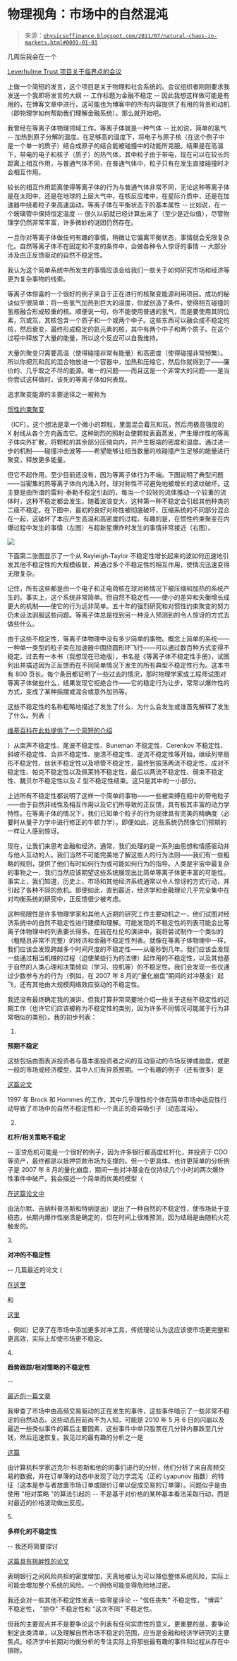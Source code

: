 <!--yml

分类：未分类

日期：2024-05-18 07:07:21

-->

# 物理视角：市场中的自然混沌

> 来源：[`physicsoffinance.blogspot.com/2011/07/natural-chaos-in-markets.html#0001-01-01`](http://physicsoffinance.blogspot.com/2011/07/natural-chaos-in-markets.html#0001-01-01)

几周后我会在一个

[Leverhulme Trust 项目关于临界点的会议](http://tippingpointsproject.org/introduction/)

上做一个简短的发言，这个项目是关于物理和社会系统的。会议组织者刚刚要求我发送一个我即将发言的大纲 -- 工作标题为金融不稳定 -- 因此我想这样做可能是有用的，在博客文章中进行，这可能也为博客中的所有内容提供了有用的背景和动机（即物理学如何帮助我们理解金融系统）。那么就开始吧。

我曾经在等离子体物理领域工作。等离子体就是一种气体 -- 比如说，简单的氢气 -- 加热到原子分解的温度。在足够高的温度下，将电子与原子核（在这个例子中是一个单一的质子）结合成原子的结合能被碰撞中的动能所克服。结果是在高温下，带电的电子和核子（质子）的热气体，其中粒子由于带电，现在可以在较长的距离上相互作用，与普通气体不同，在普通气体中，粒子只有在发生直接碰撞时才会相互作用。

较长的相互作用距离使得等离子体的行为与普通气体非常不同，无论这种等离子体是在太阳中，还是在地球的上层大气中，在核反应堆中，在星际介质中，还是在加速器中绕着粒子束高速运动。等离子体在平衡状态下的基本属性 -- 比如说，在一个玻璃管中保持恒定温度 -- 很久以前就已经计算出来了（至少是近似值），尽管物理学仍然非常丰富，许多微妙的谜团仍然存在。

一旦你对等离子体做任何有趣的事情，稍微让它偏离平衡状态，事情就会无限复杂化。自然等离子体不在固定和不变的条件中，会做各种令人惊讶的事情 -- 大部分涉及由正反馈驱动的自然不稳定性。

我认为这个简单系统中所发生的事情应该会给我们一些关于如何研究市场和经济等更为复杂事物的线索。

等离子体惊喜的一个很好的例子来自于正在进行的核聚变能源利用项目。成功的秘诀似乎很简单：将一些氢气加热到巨大的温度，你就创造了条件，使得相互碰撞的氢核融合形成较重的核。顺便说一句，你不能使用普通的氢气，而是要使用其同位素，氘或氚，其核包含一个质子和一个或两个中子。这些东西可以融合成不稳定的核，然后衰变，最终形成稳定的氦元素的核，其中有两个中子和两个质子。在这个过程中释放了大量的能量，所以这个反应可以自我维持。

大量的聚变只需要高温（使得碰撞非常有能量）和高密度（使得碰撞非常频繁）。所以你把氘和氚的混合物放进一个容器中，加热和压缩它，然后你就得到了——廉价的、几乎取之不尽的能源。唯一的问题——而且这是一个非常大的问题——是当你尝试这样做时，该死的等离子体如何表现。

追求聚变能源的主要途径之一被称为

[惯性约束聚变](http://en.wikipedia.org/wiki/Inertial_confinement_fusion)

（ICF）。这个想法是拿一个微小的颗粒，里面混合着氘和氚，然后用极高强度的 X 射线从各个方向轰击它。这种剧烈的照射会使颗粒表面蒸发，产生爆炸性的等离子体向外扩散，将颗粒的其余部分压缩向内，并产生极端的密度和温度。通过进一步的机制——碰撞冲击波等——希望能够让相当数量的核碰撞产生足够的能量进行聚变，释放更多能量。

但它不起作用，至少目前还没有，因为等离子体行为不端。下图说明了典型问题——当密集的热等离子体向内涌入时，球对称性不可避免地被增长的波纹破坏。这主要是由所谓的雷利-泰勒不稳定引起的，每当一个较轻的流体推动一个较重的流体时，这种不稳定都会发生。随着波浪变大，这种第一种不稳定会引起其他种类的二级不稳定。在下图中，最初的良好对称性被彻底破坏，压缩系统的不同部分混合在一起，这破坏了本应产生高温和高密度的过程。有趣的是，在惯性约束聚变在内爆过程中发生的事情（左图）与超新星爆炸时发生的事情非常接近（右图）。

![](https://blogger.googleusercontent.com/img/b/R29vZ2xl/AVvXsEheyIs2ZzCR0Zje5VWWqWYE_aoIfOgM3BgC4Eulrhx5-l_nCPvk29_MT-GGQYlb2W3F5McUHDSS4T8l1H6YkvYzW45eribnoCyiJNeXH_g9dosyPUPu67w4Lfa0-EWcGJ8_7_vyfBhsf9W2/s1600/richtmeyer_meshkov.gif)

下面第二张图显示了一个从 Rayleigh-Taylor 不稳定性增长起来的波如何迅速地引发其他不稳定性的大规模级联，并通过多个不稳定性的相互作用，使情况迅速变得无限复杂。

记住，所有这些都是由一个电子和正电荷核在球对称情况下被压缩和加热的系统产生的。事实上，这个系统非常简单。但自然不稳定性——使小的差异和失衡增长成更大的机制——使它的行为远非简单。五十年的强烈研究和对惯性约束聚变的努力仍未设法驯服这些问题。等离子体总是找到另一种没人预测到的令人惊讶的方式去做些什么。

由于这些不稳定性，等离子体物理中没有多少简单的事物。概念上简单的系统——一种单一类型的粒子束在加速器中围绕圆形环飞行——可以通过数百种方式变得不稳定。过去有一本书（我想现在已绝版），书名是《等离子体不稳定性手册》，试图列出并描述因为正反馈而在不同简单情况下发生的所有典型不稳定性行为。这本书有 800 页长。每个条目都证明了一些过去的情况，那时物理学家或工程师试图对等离子体做些什么，结果发现它拒绝合作——它的稳定行为让步，常常以爆炸性的方式，变成了某种摇摆或混合或意外加热等。

这些不稳定性的名称粗略地描述了发生了什么、为什么会发生或谁首先解释了发生了什么。列表（

[维基百科在此处提供了一个简短的介绍](http://en.wikipedia.org/wiki/Plasma_stability#Plasma_instabilities)

）从束声不稳定性、尾波不稳定性、Buneman 不稳定性、Cerenkov 不稳定性、斜坡不稳定性、合并不稳定性、崩溃不稳定性、逆流不稳定性等开始，继续列举扇形不稳定性、丝状不稳定性以及喷管不稳定性，最终到振荡两流不稳定性、成对不稳定性、帕克不稳定性以及佩莱特不稳定性，最后以两流不稳定性、弱束不稳定性、魏贝尔不稳定性以及 Z 型不稳定性结束。这只是其中的一小部分。

上述所有不稳定性都说明了这样一个简单的事物——一些被束缚在瓶中的带电粒子——由于自然非线性及相互作用以及它们所导致的正反馈，具有极其丰富的动力学特性。在等离子体的情况下，我们已知单个粒子的行为规律具有完美的精确度（必要时从量子力学中进行修正的牛顿力学）。即便如此，这些系统仍然像它们预期的一样让人感到惊讶。

现在，让我们来思考金融和经济。通常，我们处理的是一系列由思想和情感驱动并与他人互动的人。我们当然不可能完美地了解这些人的行为法则——我们有一些粗略的规则，提供了他们有时如何行为或可能如何行为的指导。人类是宇宙中最复杂的事物之一，我们当然应该期望这些系统展现出比简单等离子体更丰富的可能性。事实上，我们知道，历史上，市场和其他经济系统通常以令人惊讶的方式行动，并引起了各种不同的危机。即便如此，直到最近，经济学和金融理论几乎完全集中在对均衡系统的研究中，正反馈很少被考虑。

这种局限性是许多物理学家和其他人近期的研究工作主要动机之一，他们试图对经济系统中的自然不稳定性进行建模和理解。可能发现的不稳定性的列表可能会比等离子体物理中的列表要长得多。在我在杜伦的演讲中，我将尝试制作一个类似的（粗糙且非常不完整）的经济和金融不稳定性列表。就像在等离子体物理中一样，我们应该会发现跨越多个时间尺度的不稳定性——从毫秒到几年。我们应该会发现一些通过相当机械的过程（迫使某些行为的法律）起作用的不稳定性，以及其他基于自然的人类心理和决策倾向（学习、投机等）的不稳定性。我们会发现一些仅通过少数参与方的行为（例如，在 2007 年 8 月的“量化崩盘”期间的对冲基金）起飞，还有其他由大规模网络效应驱动的不稳定性。

我还没有最终确定我的演讲，但我打算非常简要地介绍一些关于这些不稳定性的近期工作（也许它们应该被称为不稳定性的类别，因为许多不同情况可能属于行为非常相似的类别）。我的初步列表：

1.

**预期不稳定**

这些包括由图表派投资者与基本面投资者之间的互动驱动的市场反弹或崩盘，或更一般的市场或经济模型，其中人们有异质预期。一个有趣的例子（还有很多）是

[这篇论文](http://www.ssc.wisc.edu/%7Ewbrock/rp457a.pdf)

1997 年 Brock 和 Hommes 的工作，其中几乎理性的个体在简单市场中适应性行动导致了市场中的自然不稳定性和一个真正的奇异吸引子（动态混沌）。

2.

**杠杆/相关策略不稳定**

-- 亚贷危机可能是一个很好的例子，因为许多银行都高度杠杆化，并投资于 CDO 等资产，最终都是以抵押贷款市场为支撑的。但一个更具体、也许更简单的分析例子是 2007 年 8 月的量化崩盘，期间一些对冲基金在仅持续几个小时的两次爆炸性事件中破产。我会描述一个简单而优美的模型（

[在这篇论文中](http://arxiv.org/pdf/0908.1555)

由法尔默、吉纳科普洛斯和特纳提出）提出了一种自然的不稳定性，使市场处于亚稳态，长期内爆炸性崩溃是确定的，但在时间上很难预测，因为结局是由随机火花触发的。

3\.

**对冲的不稳定性**

-- 几篇最近的论文 (

[在这里](http://papers.ssrn.com/sol3/papers.cfm?abstract_id=933043)

和

[这里](http://arxiv.org/pdf/1004.5014)

，例如）记录了在市场中添加更多对冲工具，传统理论认为这应该使市场更完整和更高效，实际上却使市场更不稳定。

4\.

**趋势跟踪/相对策略的不稳定性**

--

[最近的一篇文章](http://physicsoffinance.blogspot.com/2011/06/millisecond-mayhem.html)

我审查了市场中由高频交易驱动的正在发生的事件，这些事件暗示了一些非常不稳定的自然动态。这些动态目前尚不为人知，可能是 2010 年 5 月 6 日的闪崩以及最近一些类似事件的幕后主要因素，这些事件中单只股票在几分钟内暴跌至几分钱，然后迅速恢复。我见过的最有趣的分析之一是

[这篇](http://www.cis.upenn.edu/%7Emkearns/papers/limstab.pdf)

由计算机科学家迈克尔·科恩斯和他的同事们进行的分析，他们分析了来自高频交易的数据，并在订单簿的动态中发现了动力学混沌（正的 Lyapunov 指数）的特征（这本是参与者放置市场订单或限价订单以促成交易的订单簿）。问题似乎是由使用 "相对策略 "的算法引起的 -- 不是基于对价格的某种基本看法采取行动，而是对最近的价格波动做出反应。

5\.

**多样化的不稳定性**

-- 我还将简要探讨

[这篇具有挑衅性的论文](http://ideas.repec.org/p/nbr/nberwo/15611.html)

表明银行之间风险共担的密度增加，天真地被认为可以降低整体系统风险，实际上可能会增加整个系统的风险。一个网络可能变得危险地过密。

我还会对一些其他不稳定性发表一些零星评论 -- "信任丧失" 不稳定性， "博弈" 不稳定性， "掠夺" 不稳定性和 "这次不同" 不稳定性。

但我的主要观点并不是要争论这个列表有任何实质性的意义。更重要的是，要争论制定此类清单，以及理解自然市场不稳定的范围，应当是金融和经济学研究的主要焦点。经济学中长期对均衡分析的专注实际上将那些最有趣的事件和过程从存在中排除。
